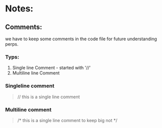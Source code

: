 # Notes:
## Comments:
we have to keep some comments in the code file for future understanding perps.
### Typs:
1. Single line Comment - started with '//'
1. Multiline line Comment 

### Singleline comment
> // this is a single line comment

### Multiline comment
> /* 
> this is a single line comment 
> to keep big not
> */
